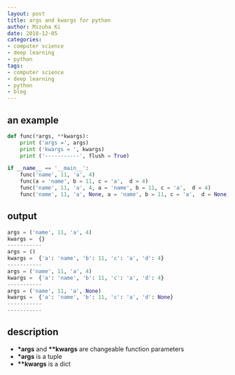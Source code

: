 ```yaml
---
layout: post
title: args and kwargs for python
author: Mizuha Ki
date: 2018-12-05
categories:
- computer science
- deep learning
- python
tags:
- computer science
- deep learning
- python
- blog
---
```


## an example
```python
def func(*args, **kwargs):
    print ('args =', args)
    print ('kwargs = ', kwargs)
    print ('-----------', flush = True)

if __name__ == '__main__':
    func('name', 11, 'a', 4)
    func(a = 'name', b = 11, c = 'a',  d = 4)
    func('name', 11, 'a', 4, a = 'name', b = 11, c = 'a',  d = 4)
    func('name', 11, 'a', None, a = 'name', b = 11, c = 'a',  d = None)
```

## output
```python
args = ('name', 11, 'a', 4)
kwargs =  {}
-----------
args = ()
kwargs =  {'a': 'name', 'b': 11, 'c': 'a', 'd': 4}
-----------
args = ('name', 11, 'a', 4)
kwargs =  {'a': 'name', 'b': 11, 'c': 'a', 'd': 4}
-----------
args = ('name', 11, 'a', None)
kwargs =  {'a': 'name', 'b': 11, 'c': 'a', 'd': None}
-----------
-----------
```

## description
- **\*args** and **\*\*kwargs** are changeable function parameters
- **\*args** is a tuple 
- **\*\*kwargs** is a dict



